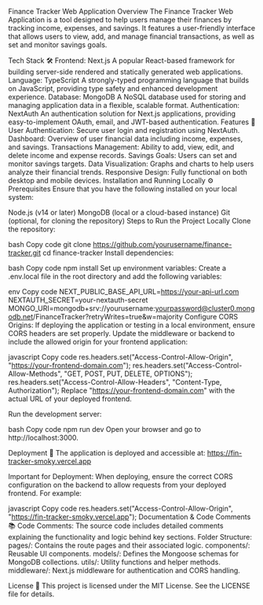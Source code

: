 Finance Tracker Web Application
Overview
The Finance Tracker Web Application is a tool designed to help users manage their finances by tracking income, expenses, and savings. It features a user-friendly interface that allows users to view, add, and manage financial transactions, as well as set and monitor savings goals.

Tech Stack 🛠️
Frontend: Next.js
A popular React-based framework for building server-side rendered and statically generated web applications.
Language: TypeScript
A strongly-typed programming language that builds on JavaScript, providing type safety and enhanced development experience.
Database: MongoDB
A NoSQL database used for storing and managing application data in a flexible, scalable format.
Authentication: NextAuth
An authentication solution for Next.js applications, providing easy-to-implement OAuth, email, and JWT-based authentication.
Features 🚀
User Authentication: Secure user login and registration using NextAuth.
Dashboard: Overview of user financial data including income, expenses, and savings.
Transactions Management: Ability to add, view, edit, and delete income and expense records.
Savings Goals: Users can set and monitor savings targets.
Data Visualization: Graphs and charts to help users analyze their financial trends.
Responsive Design: Fully functional on both desktop and mobile devices.
Installation and Running Locally ⚙️
Prerequisites
Ensure that you have the following installed on your local system:

Node.js (v14 or later)
MongoDB (local or a cloud-based instance)
Git (optional, for cloning the repository)
Steps to Run the Project Locally
Clone the repository:

bash
Copy code
git clone https://github.com/yourusername/finance-tracker.git
cd finance-tracker
Install dependencies:

bash
Copy code
npm install
Set up environment variables: Create a .env.local file in the root directory and add the following variables:

env
Copy code
NEXT_PUBLIC_BASE_API_URL=https://your-api-url.com
NEXTAUTH_SECRET=your-nextauth-secret
MONGO_URI=mongodb+srv://yourusername:yourpassword@cluster0.mongodb.net/FinanceTracker?retryWrites=true&w=majority
Configure CORS Origins:
If deploying the application or testing in a local environment, ensure CORS headers are set properly.
Update the middleware or backend to include the allowed origin for your frontend application:

javascript
Copy code
res.headers.set("Access-Control-Allow-Origin", "https://your-frontend-domain.com");
res.headers.set("Access-Control-Allow-Methods", "GET, POST, PUT, DELETE, OPTIONS");
res.headers.set("Access-Control-Allow-Headers", "Content-Type, Authorization");
Replace "https://your-frontend-domain.com" with the actual URL of your deployed frontend.

Run the development server:

bash
Copy code
npm run dev
Open your browser and go to http://localhost:3000.

Deployment 🚀
The application is deployed and accessible at: https://fin-tracker-smoky.vercel.app

Important for Deployment:
When deploying, ensure the correct CORS configuration on the backend to allow requests from your deployed frontend. For example:

javascript
Copy code
res.headers.set("Access-Control-Allow-Origin", "https://fin-tracker-smoky.vercel.app");
Documentation & Code Comments 📚
Code Comments: The source code includes detailed comments explaining the functionality and logic behind key sections.
Folder Structure:
pages/: Contains the route pages and their associated logic.
components/: Reusable UI components.
models/: Defines the Mongoose schemas for MongoDB collections.
utils/: Utility functions and helper methods.
middleware/: Next.js middleware for authentication and CORS handling.

License 📝
This project is licensed under the MIT License. See the LICENSE file for details.

